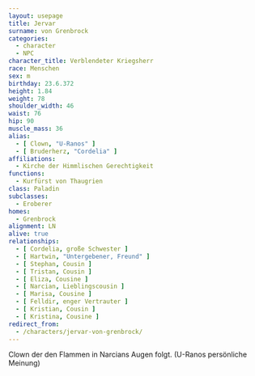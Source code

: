 ```yaml
---
layout: usepage
title: Jervar
surname: von Grenbrock
categories:
  - character
  - NPC
character_title: Verblendeter Kriegsherr
race: Menschen
sex: m
birthday: 23.6.372
height: 1.84
weight: 78
shoulder_width: 46
waist: 76
hip: 90
muscle_mass: 36
alias:
  - [ Clown, "U-Ranos" ]
  - [ Bruderherz, "Cordelia" ]
affiliations:
  - Kirche der Himmlischen Gerechtigkeit
functions:
  - Kurfürst von Thaugrien
class: Paladin
subclasses:
  - Eroberer
homes:
  - Grenbrock
alignment: LN
alive: true
relationships:
  - [ Cordelia, große Schwester ]
  - [ Hartwin, "Untergebener, Freund" ]
  - [ Stephan, Cousin ]
  - [ Tristan, Cousin ]
  - [ Eliza, Cousine ]
  - [ Narcian, Lieblingscousin ]
  - [ Marisa, Cousine ]
  - [ Felldir, enger Vertrauter ]
  - [ Kristian, Cousin ]
  - [ Kristina, Cousine ]
redirect_from:
  - /characters/jervar-von-grenbrock/
---
```



Clown der den Flammen in Narcians Augen folgt. (U-Ranos persönliche Meinung)